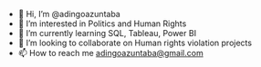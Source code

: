- 👋 Hi, I’m @adingoazuntaba
- 👀 I’m interested in Politics and Human Rights
- 🌱 I’m currently learning SQL, Tableau, Power BI 
- 💞️ I’m looking to collaborate on Human rights violation projects
- 📫 How to reach me adingoazuntaba@gmail.com

<!---
adingoazuntaba/adingoazuntaba is a ✨ special ✨ repository because its `README.md` (this file) appears on your GitHub profile.
You can click the Preview link to take a look at your changes.
--->
